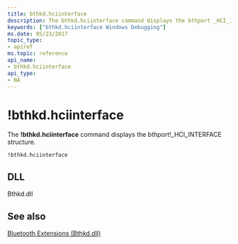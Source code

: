 ```yaml
---
title: bthkd.hciinterface
description: The bthkd.hciinterface command displays the bthport _HCI_INTERFACE structure.
keywords: ["bthkd.hciinterface Windows Debugging"]
ms.date: 05/23/2017
topic_type:
- apiref
ms.topic: reference
api_name:
- bthkd.hciinterface
api_type:
- NA
---
```


# !bthkd.hciinterface


The **!bthkd.hciinterface** command displays the bthport!\_HCI\_INTERFACE structure.

```dbgsyntax
!bthkd.hciinterface
```

## <span id="DLL"></span><span id="dll"></span>DLL


Bthkd.dll

## See also


[Bluetooth Extensions (Bthkd.dll)](bluetooh-extensions--bthkd-dll-.md)

 

 







